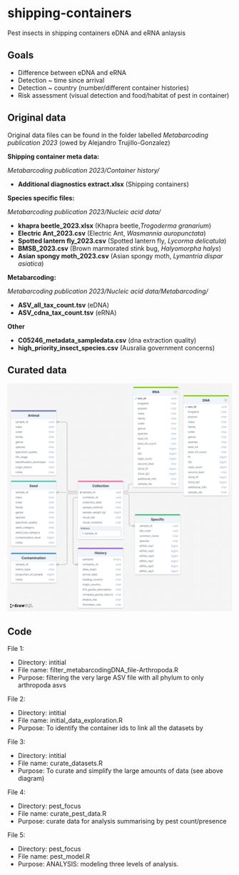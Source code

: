 # shipping-containers
Pest insects in shipping containers eDNA and eRNA anlaysis

## Goals

* Difference between eDNA and eRNA
* Detection ~ time since arrival
* Detection ~ country (number/different container histories)
* Risk assessment (visual detection and food/habitat of pest in container)


## Original data

Original data files can be found in the folder labelled *Metabarcoding publication 2023* (owed by Alejandro Trujillo-Gonzalez)

**Shipping container meta data:**

*Metabarcoding publication 2023/Container history/*

* __Additional diagnostics extract.xlsx__ (Shipping containers)

**Species specific files:**

*Metabarcoding publication 2023/Nucleic acid data/*

* __khapra beetle_2023.xlsx__      (Khapra beetle,*Trogoderma granarium*) 
* __Electric Ant_2023.csv__        (Electric Ant, *Wasmannia auropunctata*)
* __Spotted lantern fly_2023.csv__ (Spotted lantern fly, *Lycorma delicatula*)
* __BMSB_2023.csv__                (Brown marmorated stink bug, *Halyomorpha halys*)  
* __Asian spongy moth_2023.csv__   (Asian spongy moth, *Lymantria dispar asiatica*) 

**Metabarcoding:**

*Metabarcoding publication 2023/Nucleic acid data/Metabarcoding/*

* __ASV_all_tax_count.tsv__  (eDNA)
* __ASV_cdna_tax_count.tsv__ (eRNA)

**Other**

* __C05246_metadata_sampledata.csv__ (dna extraction quality)
* __high_priority_insect_species.csv__ (Ausralia government concerns)

## Curated data

![](./data/db_diagram.png)

## Code


File 1:

* Directory: intitial
* File name: filter_metabarcodingDNA_file-Arthropoda.R
* Purpose: filtering the very large ASV file with all phylum to only arthropoda asvs 

File 2:

* Directory: intitial
* File name: initial_data_exploration.R
* Purpose: To identify the container ids to link all the datasets by

File 3:

* Directory: intitial
* File name: curate_datasets.R
* Purpose: To curate and simplify the large amounts of data (see above diagram)

File 4:

* Directory: pest_focus
* File name: curate_pest_data.R
* Purpose: curate data for analysis summarising by pest count/presence


File 5:

* Directory: pest_focus
* File name: pest_model.R
* Purpose: ANALYSIS: modeling three levels of analysis.


